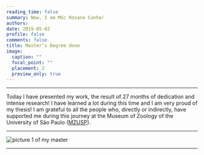 ```yaml
--- 
reading_time: false
summary: Now, I am MSc Rosana Cunha!
authors:
date: 2019-05-02
profile: false
comments: false
title: Master’s Degree done
image:
  caption: ""
  focal_point: ""
  placement: 2
  preview_only: true
---
```

---

Today I have presented my work, the result of 27 months of dedication and intense research! I have learned a lot during this time and I am very proud 
of my thesis! I am grateful to all the people who, directly or indirectly, have supported me during this journey at the Museum of Zoology 
of the University of São Paulo ([MZUSP](http://mz.usp.br/pt/pagina-inicial/)).


---
![picture 1 of my master](https://raw.githubusercontent.com/rosanafcunha/rosanafcunha/master/content/post/getting-started/msc2.png "Masters Degree")

---
